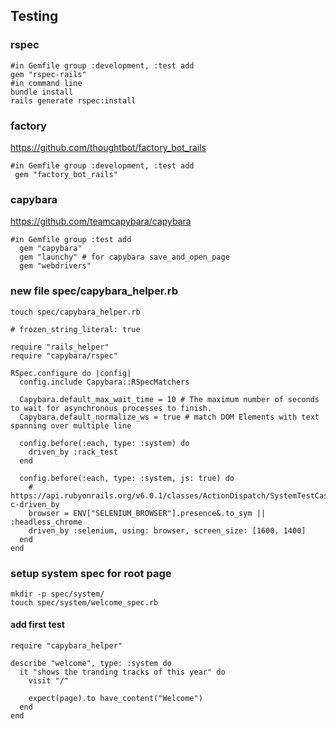 ## Testing

### rspec

```
#in Gemfile group :development, :test add 
gem "rspec-rails"
#in command line
bundle install
rails generate rspec:install
```

### factory 

https://github.com/thoughtbot/factory_bot_rails
```
#in Gemfile group :development, :test add 
 gem "factory_bot_rails"
```

### capybara 
https://github.com/teamcapybara/capybara

```
#in Gemfile group :test add 
  gem "capybara"
  gem "launchy" # for capybara save_and_open_page
  gem "webdrivers"
```

### new file spec/capybara_helper.rb

```
touch spec/capybara_helper.rb
```

```
# frozen_string_literal: true

require "rails_helper"
require "capybara/rspec"

RSpec.configure do |config|
  config.include Capybara::RSpecMatchers

  Capybara.default_max_wait_time = 10 # The maximum number of seconds to wait for asynchronous processes to finish.
  Capybara.default_normalize_ws = true # match DOM Elements with text spanning over multiple line

  config.before(:each, type: :system) do
    driven_by :rack_test
  end

  config.before(:each, type: :system, js: true) do
    # https://api.rubyonrails.org/v6.0.1/classes/ActionDispatch/SystemTestCase.html#method-c-driven_by
    browser = ENV["SELENIUM_BROWSER"].presence&.to_sym || :headless_chrome
    driven_by :selenium, using: browser, screen_size: [1600, 1400]
  end
end

```

### setup system spec for root page

```
mkdir -p spec/system/
touch spec/system/welcome_spec.rb
```

#### add first test

```
require "capybara_helper"

describe "welcome", type: :system do
  it "shows the tranding tracks of this year" do
    visit "/"

    expect(page).to have_content("Welcome")
  end
end
```

